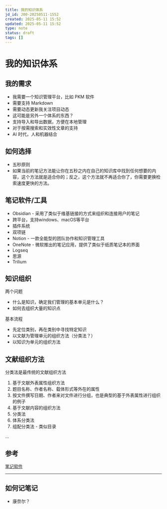 ```yaml
---
title: 我的知识体系
jd_id: J00-20250511-1552
created: 2025-05-11 15:52
updated: 2025-05-11 15:52
type: note
status: draft
tags: []
---
```


# 我的知识体系
## 我的需求

- 我需要一个知识管理平台，比如 PKM 软件
- 需要支持 Markdown
- 需要动态更新我关注项目动态
- 这可能是另外一个体系的东西？
- 支持导入和导出数据，方便在本地管理
- 对于按需搜索和实效性文章的支持
- AI 时代，人和机器结合

## 如何选择

- 五秒原则
- 如果当前的笔记方法能让你在五秒之内在自己的知识库中找到任何想要的内容，这个方法就是适合你的；反之，这个方法就不再适合你了，你需要更换检索速度更快的方法。

## 笔记软件/工具

- Obsidian - 采用了类似于维基链接的方式来组织和连接用户的笔记
- 跨平台，支持windows、macOS等平台
- 插件系统
- 双项链
- Notion - 一款全能型的团队协作和知识管理工具
- OneNote - 微软推出的笔记应用，提供了类似于纸质笔记本的界面
- Logseq
- 思源
- Trilium

## 知识组织

两个问题

- 什么是知识，确定我们管理的基本单元是什么？
- 如何去组织大量的知识点

基本流程

- 先定位类别，再在类别中寻找特定知识
- 以文献为管理单元的组织方法（分类法？）
- 以知识为单元的组织方法

## 文献组织方法

分类法是最传统的文献组织方法

1. 基于文献外表属性组织方法
2. 题目名称、作者名称、载体形式等外在的属性
3. 按文件撰写日期、作者来对文件进行分组，也是典型的基于外表属性进行组织的例子
4. 基于文献内容的组织方法
5. 分类法
6. 体系分类法
7. 组配分类法 - 类似目录

...

## 参考

[笔记软件](https://pkmer.cn/Pkmer-Docs/03-%E7%9F%A5%E8%AF%86%E7%AE%A1%E7%90%86%E5%B7%A5%E5%85%B7/%E7%AC%94%E8%AE%B0%E8%BD%AF%E4%BB%B6/%E7%AC%94%E8%AE%B0%E8%BD%AF%E4%BB%B6/)

- ---

## 如何记笔记

- 康奈尔？

 

